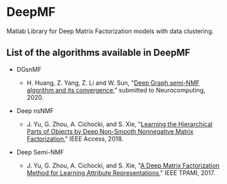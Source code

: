 # DeepMF
Matlab Library for Deep Matrix Factorization models with data clustering.

##  List of the algorithms available in DeepMF

- DGsnMF
  - H. Huang, Z. Yang, Z. Li and W. Sun, "[Deep Graph semi-NMF algorithm and its convergence](https://github.com/libertyhhn/libertyhhn.github.io/blob/master/publications/20%20Deep%20Graph%20semi-NMF%20algorithm%20and%20its%20convergence.pdf)," submitted to Neurocomputing, 2020.
  
- Deep nsNMF
  - J. Yu, G. Zhou, A. Cichocki, and S. Xie, "[Learning the Hierarchical Parts of Objects by Deep Non-Smooth Nonnegative Matrix Factorization](https://arxiv.org/abs/1803.07226)," IEEE Access, 2018.
    
- Deep Semi-NMF
  - J. Yu, G. Zhou, A. Cichocki, and S. Xie, "[A Deep Matrix Factorization Method for Learning Attribute Representations](https://ieeexplore.ieee.org/document/7453156)," IEEE TPAMI, 2017.
  
